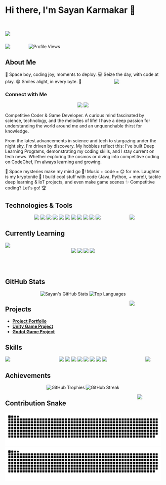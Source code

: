 
# Hi there, I'm Sayan Karmakar 👋
<h1>
<img src="https://readme-typing-svg.herokuapp.com?color=FFFFFF&width=380&height=28&lines=Hi👋+I'm+Sayan+Karmakar..;I'm+a+Coder+👩🏻‍💻.;Nice+To+Meet+You+...." align='center'></a></h1>

<img src="https://media3.giphy.com/media/v1.Y2lkPTc5MGI3NjExcTJpeWpzNzFram14b3RpdmpmYmFsdGFtZDY5ZzQzeDdjYnRudHljbSZlcD12MV9pbnRlcm5hbF9naWZfYnlfaWQmY3Q9cw/X8WXNdX1neJXhwJc4W/giphy.webp" width="15%" align="left">

![Profile Views](https://komarev.com/ghpvc/?username=Sayan-Dev731&color=brightgreen)

## About Me
🚀 Space boy, coding joy, moments to deploy. 💻 Seize the day, with code at play. 😁 Smiles alight, in every byte. 💾
<img src="https://media4.giphy.com/media/v1.Y2lkPTc5MGI3NjExY290cDNzMXJvczg2ZzR1dThuaG5xaTV0d3RoYWFpa3dqaHYwYzA4ayZlcD12MV9pbnRlcm5hbF9naWZfYnlfaWQmY3Q9cw/lINRJmPp5n4fMjCm9B/giphy.webp" width="30%" align="right">

### Connect with Me
<p align="center">
  <a href="https://www.linkedin.com/in/sayan-karmakar-01239a242"><img src="https://img.shields.io/badge/-LinkedIn-0077B5?style=for-the-badge&logo=LinkedIn&logoColor=white" /></a>
  <a href="mailto:sayancodder731@gmail.com"><img src="https://img.shields.io/badge/-Email-D14836?style=for-the-badge&logo=Gmail&logoColor=white" /></a>
</p>

Competitive Coder & Game Developer. A curious mind fascinated by science, technology, and the melodies of life! I have a deep passion for understanding the world around me and an unquenchable thirst for knowledge.

From the latest advancements in science and tech to stargazing under the night sky, I'm driven by discovery. My hobbies reflect this: I've built Deep Learning Programs, demonstrating my coding skills, and I stay current on tech news. Whether exploring the cosmos or diving into competitive coding on CodeChef, I'm always learning and growing.

🌌 Space mysteries make my mind go 🤔! Music + code = 😊 for me. Laughter is my kryptonite 🤣 I build cool stuff with code (Java, Python, + more!), tackle deep learning & IoT projects, and even make game scenes ✨ Competitive coding? Let's go! 🏆

## Technologies & Tools
<img src="https://media0.giphy.com/media/v1.Y2lkPTc5MGI3NjExMmt4bTdybDM4d25pY2s1OXE2M2c0ZTQzN2J3ajJ1MTR1bDV3Y2RoaiZlcD12MV9pbnRlcm5hbF9naWZfYnlfaWQmY3Q9cw/kH1DBkPNyZPOk0BxrM/giphy.webp" width="20%" align="right">
<p align="center">
  <img src="https://img.shields.io/badge/-C++-00599C?style=for-the-badge&logo=c%2B%2B&logoColor=white" />
  <img src="https://img.shields.io/badge/-Python-3776AB?style=for-the-badge&logo=Python&logoColor=white" />
  <img src="https://img.shields.io/badge/-Java-007396?style=for-the-badge&logo=Java&logoColor=white" />
  <img src="https://img.shields.io/badge/-C%23-239120?style=for-the-badge&logo=C-Sharp&logoColor=white" />
  <img src="https://img.shields.io/badge/-GDScript-478CBF?style=for-the-badge&logo=Godot-Engine&logoColor=white" />
  <img src="https://img.shields.io/badge/-Unity-000000?style=for-the-badge&logo=Unity&logoColor=white" />
  <img src="https://img.shields.io/badge/-Godot-478CBF?style=for-the-badge&logo=Godot-Engine&logoColor=white" />
  <img src="https://img.shields.io/badge/-TensorFlow-FF6F00?style=for-the-badge&logo=TensorFlow&logoColor=white" />
  <img src="https://img.shields.io/badge/-Microsoft%20Azure-0089D6?style=for-the-badge&logo=Microsoft%20Azure&logoColor=white" />
  <img src="https://img.shields.io/badge/-Docker-2496ED?style=for-the-badge&logo=Docker&logoColor=white" />
  <img src="https://img.shields.io/badge/-Git-F05032?style=for-the-badge&logo=Git&logoColor=white" />
</p>

## Currently Learning
<img src="https://media2.giphy.com/media/v1.Y2lkPTc5MGI3NjExYzN5ZjBpZXJ3ZGZ5NzE1eGI0cXkwZHU1OGw5bzgyOWh3Z2VtMWJxZSZlcD12MV9pbnRlcm5hbF9naWZfYnlfaWQmY3Q9cw/IdyAQJVN2kVPNUrojM/giphy.webp" width="10%" align="left">
<p align="center"><br>
  <img src="https://img.shields.io/badge/-Generative%20AI-FF6F00?style=for-the-badge&logo=TensorFlow&logoColor=white" />
  <img src="https://img.shields.io/badge/-Advanced%20Computer%20Vision-3776AB?style=for-the-badge&logo=Python&logoColor=white" />
  <img src="https://img.shields.io/badge/-NLP-3776AB?style=for-the-badge&logo=Python&logoColor=white" />
  <img src="https://img.shields.io/badge/-Microsoft%20Azure%20Machine%20Learning-0089D6?style=for-the-badge&logo=Microsoft%20Azure&logoColor=white" />
</p><br><br>

## GitHub Stats
<p align="center">
  <img src="https://github-readme-stats.vercel.app/api?username=Sayan-Dev731&show_icons=true&theme=radical" alt="Sayan's GitHub Stats" />
  <img src="https://github-readme-stats.vercel.app/api/top-langs/?username=Sayan-Dev731&layout=compact&theme=radical" alt="Top Languages" width="38%"/>
</p>
<img src="https://media2.giphy.com/media/v1.Y2lkPTc5MGI3NjExYnlxZDhkeXg2aTBwN2o1bm1yNDYwY3Nmb29hMTVlcXZ0YXhoMjVuYiZlcD12MV9pbnRlcm5hbF9naWZfYnlfaWQmY3Q9cw/z0hUv6bpBWUUOtShDf/giphy.webp" width="20%" align="right">

## Projects
- [**Project Portfolio**](https://sayan-dev731.github.io/MyWebsite/)
- [**Unity Game Project**](https://github.com/Sayan-Dev731/unity-game-project)
- [**Godot Game Project**](https://github.com/Sayan-Dev731/godot-game-project)

## Skills
<p align="center">
<img src="https://media3.giphy.com/media/v1.Y2lkPTc5MGI3NjExdDBmOGE2YWVleDFyYjYxejcwbW1jamYxZWFybWlxOTYxaTNrZmo0ZCZlcD12MV9pbnRlcm5hbF9naWZfYnlfaWQmY3Q9cw/LMt9638dO8dftAjtco/giphy.webp" width="10%" align="left">
  <img src="https://media3.giphy.com/media/v1.Y2lkPTc5MGI3NjExbjJjbWJtbng0cmNzbzVjOXJ4bHVhcmhxMXRtMXNuNWgycHRtYnBrMCZlcD12MV9pbnRlcm5hbF9naWZfYnlfaWQmY3Q9cw/SU2ic3wTfuC6JhD1lA/giphy.webp" width="10%" align="right">
  <img src="https://img.shields.io/badge/-Computer%20Vision-3776AB?style=for-the-badge&logo=Python&logoColor=white" />
  <img src="https://img.shields.io/badge/-NLP-3776AB?style=for-the-badge&logo=Python&logoColor=white" />
  <img src="https://img.shields.io/badge/-Deep%20Learning-FF6F00?style=for-the-badge&logo=TensorFlow&logoColor=white" />
  <img src="https://img.shields.io/badge/-Python-3776AB?style=for-the-badge&logo=Python&logoColor=white" />
  <img src="https://img.shields.io/badge/-C++-00599C?style=for-the-badge&logo=c%2B%2B&logoColor=white" />
  <img src="https://img.shields.io/badge/-Java-007396?style=for-the-badge&logo=Java&logoColor=white" />
  <img src="https://img.shields.io/badge/-C%23-239120?style=for-the-badge&logo=C-Sharp&logoColor=white" />
  <img src="https://img.shields.io/badge/-GDScript-478CBF?style=for-the-badge&logo=Godot-Engine&logoColor=white" />
</p>

## Achievements
<p align="center">
  <img src="https://github-profile-trophy.vercel.app/?username=Sayan-Dev731&theme=onedark&no-frame=true&row=1&column=6" alt="GitHub Trophies" />
  <img src="https://github-readme-streak-stats.herokuapp.com/?user=Sayan-Dev731&theme=radical" alt="GitHub Streak" />
</p>
<img src="https://media0.giphy.com/media/v1.Y2lkPTc5MGI3NjExZjd0YzU0MG1rd2tjMDFjb3k2M3JlNWp2ZHJuMGxxcmZwc2VhOWsxcSZlcD12MV9pbnRlcm5hbF9naWZfYnlfaWQmY3Q9cw/pd0HQOQN71YHtkXSu3/giphy.webp" width="15%" align="right">

## Contribution Snake
![GitHub Snake Light](https://raw.githubusercontent.com/Platane/snk/output/github-contribution-grid-snake.svg#gh-light-mode-only)
![GitHub Snake Dark](https://raw.githubusercontent.com/Platane/snk/output/github-contribution-grid-snake-dark.svg#gh-dark-mode-only)
